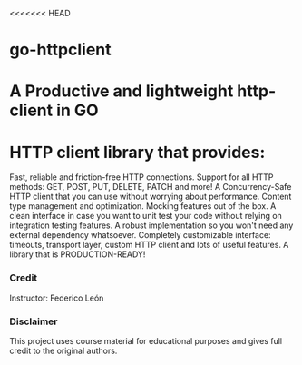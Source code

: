 <<<<<<< HEAD
# go-httpclient
A Productive and lightweight http-client in GO
=======
# HTTP client library that provides:
Fast, reliable and friction-free HTTP connections.
Support for all HTTP methods: GET, POST, PUT, DELETE, PATCH and more!
A Concurrency-Safe HTTP client that you can use without worrying about performance.
Content type management and optimization.
Mocking features out of the box.
A clean interface in case you want to unit test your code without relying on integration testing features.
A robust implementation so you won't need any external dependency whatsoever.
Completely customizable interface: timeouts, transport layer, custom HTTP client and lots of useful features.
A library that is PRODUCTION-READY!

### Credit
Instructor: Federico León
### Disclaimer
This project uses course material for educational purposes and gives full credit to the original authors.
